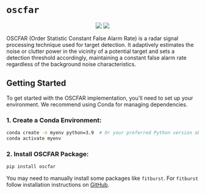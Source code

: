 # `oscfar`

<p align=center>
<a target="_blank" href="https://www.python.org/downloads/" title="Python version"><img src="https://img.shields.io/badge/python-%3E=_3.8-green.svg"></a>
<a target="_blank" href="https://pypi.org/project/oscfar/" title="PyPI version"><img src="https://img.shields.io/pypi/v/oscfar?logo=pypi"></a>
</p>

OSCFAR (Order Statistic Constant False Alarm Rate) is a radar signal processing technique used for target detection. It adaptively estimates the noise or clutter power in the vicinity of a potential target and sets a detection threshold accordingly, maintaining a constant false alarm rate regardless of the background noise characteristics.

## Getting Started

To get started with the OSCFAR implementation, you'll need to set up your environment. We recommend using Conda for managing dependencies.

### **1. Create a Conda Environment:**

```bash
conda create -n myenv python=3.9  # Or your preferred Python version above 3.9
conda activate myenv
```

### **2. Install OSCFAR Package:**

```bash
pip install oscfar
```

You may need to manually install some packages like `fitburst`. For `fitburst` follow installation instructions on [GitHub](https://github.com/CHIMEFRB/fitburst).
